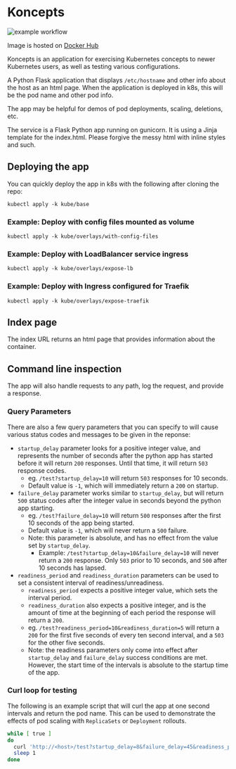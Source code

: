 # Koncepts

![example workflow](https://github.com/smrowley/koncepts/actions/workflows/image-build-publish.yaml/badge.svg)

Image is hosted on [Docker Hub](https://hub.docker.com/r/srowley/koncepts)

Koncepts is an application for exercising Kubernetes concepts to newer Kubernetes users, as well as testing various configurations.

A Python Flask application that displays `/etc/hostname` and other info about the host as an html page. When the application is deployed in k8s, this will be the pod name and other pod info.

The app may be helpful for demos of pod deployments, scaling, deletions, etc.

The service is a Flask Python app running on gunicorn. It is using a Jinja template for the index.html. Please forgive the messy html with inline styles and such.

## Deploying the app

You can quickly deploy the app in k8s with the following after cloning the repo:

```
kubectl apply -k kube/base
```

### Example: Deploy with config files mounted as volume

```
kubectl apply -k kube/overlays/with-config-files
```

### Example: Deploy with LoadBalancer service ingress

```
kubectl apply -k kube/overlays/expose-lb
```

### Example: Deploy with Ingress configured for Traefik

```
kubectl apply -k kube/overlays/expose-traefik
```

## Index page

The index URL returns an html page that provides information about the container.

## Command line inspection

The app will also handle requests to any path, log the request, and provide a response.

### Query Parameters

There are also a few query parameters that you can specify to will cause various status codes and messages to be given in the reponse:

* `startup_delay` parameter looks for a positive integer value, and represents the number of seconds after the python app has started before it will return `200` responses. Until that time, it will return `503` response codes.
  * eg. `/test?startup_delay=10` will return `503` responses for 10 seconds.
  * Default value is `-1`, which will immediately return a `200` on startup.
* `failure_delay` parameter works similar to `startup_delay`, but will return `500` status codes after the integer value in seconds beyond the python app starting.
  * eg. `/test?failure_delay=10` will return `500` responses after the first 10 seconds of the app being started.
  * Default value is `-1`, which will never return a `500` failure.
  * Note: this parameter is absolute, and has no effect from the value set by `startup_delay`.
    * Example: `/test?startup_delay=10&failure_delay=10` will never return a `200` response. Only `503` prior to 10 seconds, and `500` after 10 seconds has lapsed.
* `readiness_period` and `readiness_duration` parameters can be used to set a consistent interval of readiness/unreadiness.
  * `readiness_period` expects a positive integer value, which sets the interval period.
  * `readiness_duration` also expects a positive integer, and is the amount of time at the beginning of each period the response will return a `200`.
  * eg. `/test?readiness_period=10&readiness_duration=5` will return a `200` for the first five seconds of every ten second interval, and a `503` for the other five seconds.
  * Note: the readiness parameters only come into effect after `startup_delay` and `failure_delay` success conditions are met. However, the start time of the intervals is absolute to the startup time of the app.

### Curl loop for testing

The following is an example script that will curl the app at one second intervals and return the pod name. This can be used to demonstrate the effects of pod scaling with `ReplicaSets` or `Deployment` rollouts.

```sh
while [ true ]
do
  curl 'http://<host>/test?startup_delay=8&failure_delay=45&readiness_period=10&readiness_duration=5'
  sleep 1
done
```

